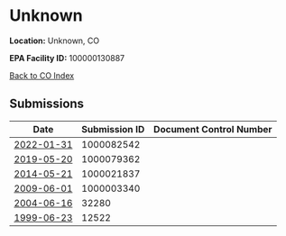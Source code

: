 # Unknown

**Location:** Unknown, CO

**EPA Facility ID:** 100000130887

[Back to CO Index](../../index.md)

## Submissions

| Date | Submission ID | Document Control Number |
|------|--------------|-------------------------|
| [2022-01-31](submissions/1000082542.md) | 1000082542 |  |
| [2019-05-20](submissions/1000079362.md) | 1000079362 |  |
| [2014-05-21](submissions/1000021837.md) | 1000021837 |  |
| [2009-06-01](submissions/1000003340.md) | 1000003340 |  |
| [2004-06-16](submissions/32280.md) | 32280 |  |
| [1999-06-23](submissions/12522.md) | 12522 |  |
